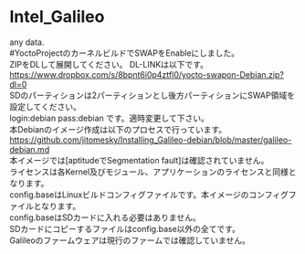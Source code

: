 Intel_Galileo
=============
any data.  
#YoctoProjectのカーネルビルドでSWAPをEnableにしました。  
ZIPをDLして展開してください。 
DL-LINKは以下です。  
https://www.dropbox.com/s/8bpnt6i0p4ztfl0/yocto-swapon-Debian.zip?dl=0  
SDのパーティションは2パーティションとし後方パーティションにSWAP領域を設定してください。  
login:debian pass:debian です。適時変更して下さい。  
本Debianのイメージ作成は以下のプロセスで行っています。  
https://github.com/jitomesky/Installing_Galileo-debian/blob/master/galileo-debian.md  
本イメージでは[aptitudeでSegmentation fault]は確認されていません。  
ライセンスは各Kernel及びモジュール、アプリケーションのライセンスと同様となります。  
config.baseはLinuxビルドコンフィグファイルです。本イメージのコンフィグファイルとなります。  
config.baseはSDカードに入れる必要はありません。  
SDカードにコピーするファイルはconfig.base以外の全てです。  
Galileoのファームウェアは現行のファームでは確認していません。  
